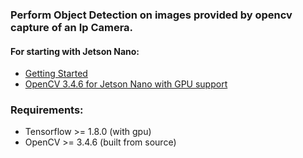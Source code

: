 
### Perform Object Detection on images provided by opencv capture of an Ip Camera.

#### For starting with Jetson Nano:

* [Getting Started](https://www.pyimagesearch.com/2019/05/06/getting-started-with-the-nvidia-jetson-nano/)
* [OpenCV 3.4.6 for Jetson Nano with GPU support](https://github.com/jkjung-avt/jetson_nano/blob/master/install_opencv-3.4.6.sh)

### Requirements:
* Tensorflow >= 1.8.0 (with gpu)
* OpenCV >= 3.4.6 (built from source)

